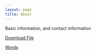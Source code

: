 ```yaml
---
layout: page
title: About
---
```


Basic information, and contact information

<a href="https://mgeden.github.io/dltest.txt">Download File</a>

<a href="https://mgeden.github.io/" download="dltest.txt">Words</a>
